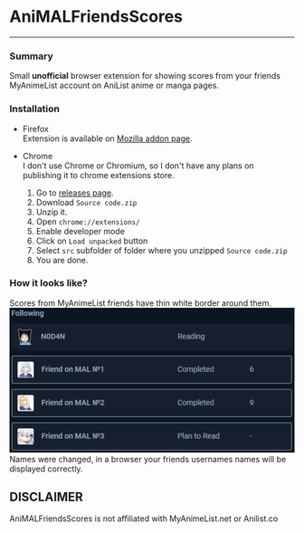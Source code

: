 # AniMALFriendsScores
***
### Summary  
Small **unofficial** browser extension for showing scores from your friends MyAnimeList account on AniList anime or manga pages.

### Installation  
* Firefox   
  Extension is available on [Mozilla addon page](https://addons.mozilla.org/en-US/firefox/addon/animalfriendsscores/).
    

* Chrome  
  I don't use Chrome or Chromium, so I don't have any plans on publishing it to chrome extensions store.
  1. Go to [releases page](https://github.com/N0D4N/AniMALFriendsScores/releases/latest).  
  2. Download `Source code.zip`
  3. Unzip it.
  4. Open `chrome://extensions/`
  5. Enable developer mode
  6. Click on `Load unpacked` button  
  7. Select `src` subfolder of folder where you unzipped `Source code.zip`
  8. You are done.
    
### How it looks like?
Scores from MyAnimeList friends have thin white border around them.
![Screenshot](images/screenshot1.png)  
Names were changed, in a browser your friends usernames names will be displayed correctly.

## DISCLAIMER
AniMALFriendsScores is not affiliated with MyAnimeList.net or Anilist.co